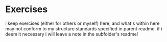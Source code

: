 # Exercises
i keep exercises (either for others or myself) here, and what's within here may not conform to my structure standards specified in parent readme. if i deem it necessary i will leave a note in the subfolder's readme! 
